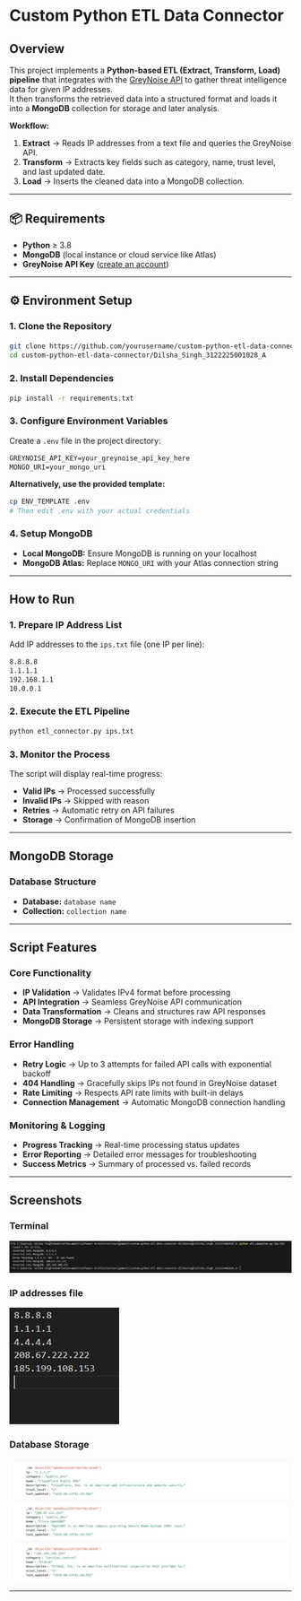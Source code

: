 # Custom Python ETL Data Connector

## Overview

This project implements a **Python-based ETL (Extract, Transform, Load) pipeline** that integrates with the [GreyNoise API](https://www.greynoise.io/) to gather threat intelligence data for given IP addresses.  
It then transforms the retrieved data into a structured format and loads it into a **MongoDB** collection for storage and later analysis.

**Workflow:**

1. **Extract** → Reads IP addresses from a text file and queries the GreyNoise API.
2. **Transform** → Extracts key fields such as category, name, trust level, and last updated date.
3. **Load** → Inserts the cleaned data into a MongoDB collection.

---

## 📦 Requirements

- **Python** ≥ 3.8
- **MongoDB** (local instance or cloud service like Atlas)
- **GreyNoise API Key** ([create an account](https://www.greynoise.io/))

---

## ⚙️ Environment Setup

### 1. Clone the Repository

```bash
git clone https://github.com/yourusername/custom-python-etl-data-connector.git
cd custom-python-etl-data-connector/Dilsha_Singh_3122225001028_A
```

### 2. Install Dependencies

```bash
pip install -r requirements.txt
```

### 3. Configure Environment Variables

Create a `.env` file in the project directory:

```env
GREYNOISE_API_KEY=your_greynoise_api_key_here
MONGO_URI=your_mongo_uri
```

**Alternatively, use the provided template:**

```bash
cp ENV_TEMPLATE .env
# Then edit .env with your actual credentials
```

### 4. Setup MongoDB

- **Local MongoDB:** Ensure MongoDB is running on your localhost
- **MongoDB Atlas:** Replace `MONGO_URI` with your Atlas connection string

---

## How to Run

### 1. Prepare IP Address List

Add IP addresses to the `ips.txt` file (one IP per line):

```
8.8.8.8
1.1.1.1
192.168.1.1
10.0.0.1
```

### 2. Execute the ETL Pipeline

```bash
python etl_connector.py ips.txt
```

### 3. Monitor the Process

The script will display real-time progress:

- **Valid IPs** → Processed successfully
- **Invalid IPs** → Skipped with reason
- **Retries** → Automatic retry on API failures
- **Storage** → Confirmation of MongoDB insertion

---

## MongoDB Storage

### Database Structure

- **Database:** `database name`
- **Collection:** `collection name`

---

## Script Features

### Core Functionality

- **IP Validation** → Validates IPv4 format before processing
- **API Integration** → Seamless GreyNoise API communication
- **Data Transformation** → Cleans and structures raw API responses
- **MongoDB Storage** → Persistent storage with indexing support

### Error Handling

- **Retry Logic** → Up to 3 attempts for failed API calls with exponential backoff
- **404 Handling** → Gracefully skips IPs not found in GreyNoise dataset
- **Rate Limiting** → Respects API rate limits with built-in delays
- **Connection Management** → Automatic MongoDB connection handling

### Monitoring & Logging

- **Progress Tracking** → Real-time processing status updates
- **Error Reporting** → Detailed error messages for troubleshooting
- **Success Metrics** → Summary of processed vs. failed records

---

## Screenshots

### Terminal

![Terminal output](images/terminal.jpg)

### IP addresses file

![Sample IPs File](images/ips.jpg)

### Database Storage

![Database Storage](images/output.jpg)

---
